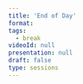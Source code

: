 ```yaml
---
title: 'End of Day'
format: 
tags:
  - break
videoId: null
presentation: null
draft: false
type: sessions
---
```

<!-- Lunch and Coffee is served over in our {{< button-link label="virtual Meet & Greet Room" icon="link" url="/online-conference/#the-meet--greet-room" >}}. The speakers from the last session are available for an after-talk chat at the tables.-->
